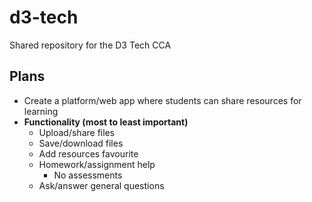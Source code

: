 # d3-tech
Shared repository for the D3 Tech CCA

## Plans
- Create a platform/web app where students can share resources for learning
- **Functionality (most to least important)**
    - Upload/share files
    - Save/download files
    - Add resources favourite
    - Homework/assignment help
        - No assessments
    - Ask/answer general questions
